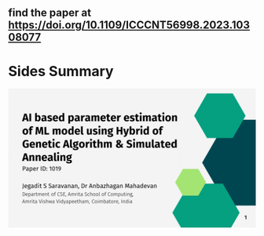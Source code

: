 
## find the paper at https://doi.org/10.1109/ICCCNT56998.2023.10308077

# Sides Summary

![](./IMGRES/ABPEoMLmuHoGAaSA/Slide1.PNG)